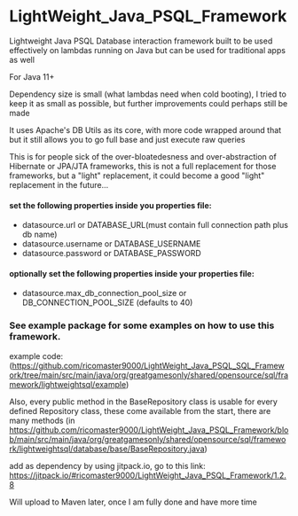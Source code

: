 # LightWeight_Java_PSQL_Framework
Lightweight Java PSQL Database interaction framework built to be used effectively on lambdas running on Java but can be used for traditional apps as well

For Java 11+

Dependency size is small (what lambdas need when cold booting), I tried to keep it as small as possible, but further improvements could perhaps still be made

It uses Apache's DB Utils as its core, with more code wrapped around that but it still allows you to go full base and just execute raw queries

This is for people sick of the over-bloatedesness and over-abstraction of Hibernate or JPA/JTA frameworks, this is not a full replacement for those frameworks, but a "light" replacement, it could become a good "light" replacement in the future...

#### set the following properties inside you properties file: 
- datasource.url or DATABASE_URL(must contain full connection path plus db name)
- datasource.username or DATABASE_USERNAME
- datasource.password or DATABASE_PASSWORD

#### optionally set the following properties inside your properties file:
- datasource.max_db_connection_pool_size or DB_CONNECTION_POOL_SIZE (defaults to 40)

### See example package for some examples on how to use this framework.

example code:
(https://github.com/ricomaster9000/LightWeight_Java_PSQL_SQL_Framework/tree/main/src/main/java/org/greatgamesonly/shared/opensource/sql/framework/lightweightsql/example)

Also, every public method in the BaseRepository class is usable for every defined Repository class, these come available from the start, there are many methods (in  https://github.com/ricomaster9000/LightWeight_Java_PSQL_Framework/blob/main/src/main/java/org/greatgamesonly/shared/opensource/sql/framework/lightweightsql/database/base/BaseRepository.java)


add as dependency by using jitpack.io, go to this link: https://jitpack.io/#ricomaster9000/LightWeight_Java_PSQL_Framework/1.2.8

Will upload to Maven later, once I am fully done and have more time
